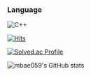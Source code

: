 ### Language
![C++](https://img.shields.io/badge/C++-00599C.svg?&style=for-the-badge&logo=C++&logoColor=white)

<!--
**mbae059/mbae059** is a ✨ _special_ ✨ repository because its `README.md` (this file) appears on your GitHub profile.

Here are some ideas to get you started:

- 🔭 I’m currently working on ...
- 🌱 I’m currently learning ...
- 👯 I’m looking to collaborate on ...
- 🤔 I’m looking for help with ...
- 💬 Ask me about ...
- 📫 How to reach me: ...
- 😄 Pronouns: ...
- ⚡ Fun fact: ...
-->

[![Hits](https://hits.seeyoufarm.com/api/count/incr/badge.svg?url=https%3A%2F%2Fgithub.com%2Fmbae059&count_bg=%2379C83D&title_bg=%23242FB0&icon=&icon_color=%23E7E7E7&title=hits&edge_flat=false)](https://hits.seeyoufarm.com)

[![Solved.ac Profile](http://mazassumnida.wtf/api/v2/generate_badge?boj=mbae059)](https://solved.ac/mbae059/)


![mbae059's GitHub stats](https://github-readme-stats.vercel.app/api?username=mbae059&show_icons=true&theme=radical)
